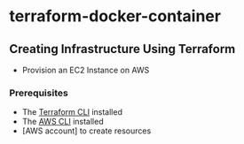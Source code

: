 # terraform-docker-container

## Creating Infrastructure Using Terraform
- Provision an EC2 Instance on AWS

### Prerequisites

- The [Terraform CLI](https://learn.hashicorp.com/tutorials/terraform/install-cli?in=terraform/aws-get-started) installed
- The [AWS CLI](https://docs.aws.amazon.com/cli/latest/userguide/install-cliv2.html) installed
- [AWS account] to create resources


